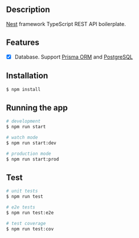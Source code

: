 ## Description

[Nest](https://github.com/nestjs/nest) framework TypeScript REST API boilerplate.

## Features
- [x] Database. Support [Prisma ORM](https://www.prisma.io/docs/orm/overview/introduction/what-is-prisma) and [PostgreSQL](https://www.postgresql.org/) 

## Installation

```bash
$ npm install
```

## Running the app

```bash
# development
$ npm run start

# watch mode
$ npm run start:dev

# production mode
$ npm run start:prod
```

## Test

```bash
# unit tests
$ npm run test

# e2e tests
$ npm run test:e2e

# test coverage
$ npm run test:cov
```